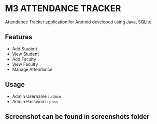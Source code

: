 # M3 ATTENDANCE TRACKER
Attendance Tracker application for Android developed using Java, SQLite.

## Features
- Add Student
- View Student
- Add Faculty
- View Faculty
- Manage Attendance

## Usage
- Admin Username : `admin`
- Admin Password : `pass`

## Screenshot can be found in screenshots folder